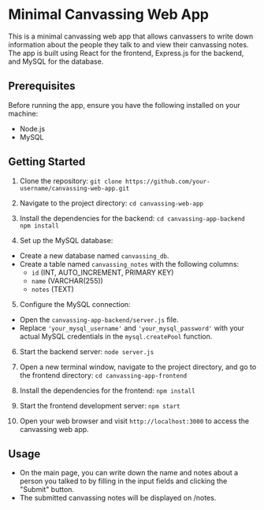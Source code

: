 # Minimal Canvassing Web App

This is a minimal canvassing web app that allows canvassers to write down information about the people they talk to and view their canvassing notes. The app is built using React for the frontend, Express.js for the backend, and MySQL for the database.

## Prerequisites

Before running the app, ensure you have the following installed on your machine:

- Node.js
- MySQL

## Getting Started

1. Clone the repository:
`git clone https://github.com/your-username/canvassing-web-app.git`


2. Navigate to the project directory:
`cd canvassing-web-app`
 
3. Install the dependencies for the backend:
`cd canvassing-app-backend`
`npm install`

4. Set up the MySQL database:
- Create a new database named `canvassing_db`.
- Create a table named `canvassing_notes` with the following columns:
  - `id` (INT, AUTO_INCREMENT, PRIMARY KEY)
  - `name` (VARCHAR(255))
  - `notes` (TEXT)

5. Configure the MySQL connection:
- Open the `canvassing-app-backend/server.js` file.
- Replace `'your_mysql_username'` and `'your_mysql_password'` with your actual MySQL credentials in the `mysql.createPool` function.

6. Start the backend server:
`node server.js`

7. Open a new terminal window, navigate to the project directory, and go to the frontend directory:
`cd canvassing-app-frontend`

8. Install the dependencies for the frontend:
`npm install`

9. Start the frontend development server:
`npm start`

10. Open your web browser and visit `http://localhost:3000` to access the canvassing web app.

## Usage

- On the main page, you can write down the name and notes about a person you talked to by filling in the input fields and clicking the "Submit" button.
- The submitted canvassing notes will be displayed on /notes.
